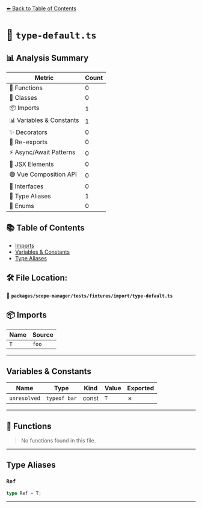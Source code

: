 [⬅️ Back to Table of Contents](../../../../../index.md)

# 📄 `type-default.ts`

## 📊 Analysis Summary

| Metric | Count |
|--------|-------|
| 🔧 Functions | 0 |
| 🧱 Classes | 0 |
| 📦 Imports | 1 |
| 📊 Variables & Constants | 1 |
| ✨ Decorators | 0 |
| 🔄 Re-exports | 0 |
| ⚡ Async/Await Patterns | 0 |
| 💠 JSX Elements | 0 |
| 🟢 Vue Composition API | 0 |
| 📐 Interfaces | 0 |
| 📑 Type Aliases | 1 |
| 🎯 Enums | 0 |

## 📚 Table of Contents

- [Imports](#imports)
- [Variables & Constants](#variables-constants)
- [Type Aliases](#type-aliases)

## 🛠️ File Location:
📂 **`packages/scope-manager/tests/fixtures/import/type-default.ts`**

## 📦 Imports

| Name | Source |
|------|--------|
| `T` | `foo` |


---

## Variables & Constants

| Name | Type | Kind | Value | Exported |
|------|------|------|-------|----------|
| `unresolved` | `typeof bar` | const | `T` | ✗ |


---

## 🔧 Functions

> No functions found in this file.


---

## Type Aliases

### `Ref`

```ts
type Ref = T;
```


---